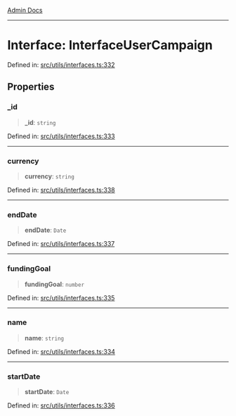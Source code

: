 [Admin Docs](/)

***

# Interface: InterfaceUserCampaign

Defined in: [src/utils/interfaces.ts:332](https://github.com/PalisadoesFoundation/talawa-admin/blob/main/src/utils/interfaces.ts#L332)

## Properties

### \_id

> **\_id**: `string`

Defined in: [src/utils/interfaces.ts:333](https://github.com/PalisadoesFoundation/talawa-admin/blob/main/src/utils/interfaces.ts#L333)

***

### currency

> **currency**: `string`

Defined in: [src/utils/interfaces.ts:338](https://github.com/PalisadoesFoundation/talawa-admin/blob/main/src/utils/interfaces.ts#L338)

***

### endDate

> **endDate**: `Date`

Defined in: [src/utils/interfaces.ts:337](https://github.com/PalisadoesFoundation/talawa-admin/blob/main/src/utils/interfaces.ts#L337)

***

### fundingGoal

> **fundingGoal**: `number`

Defined in: [src/utils/interfaces.ts:335](https://github.com/PalisadoesFoundation/talawa-admin/blob/main/src/utils/interfaces.ts#L335)

***

### name

> **name**: `string`

Defined in: [src/utils/interfaces.ts:334](https://github.com/PalisadoesFoundation/talawa-admin/blob/main/src/utils/interfaces.ts#L334)

***

### startDate

> **startDate**: `Date`

Defined in: [src/utils/interfaces.ts:336](https://github.com/PalisadoesFoundation/talawa-admin/blob/main/src/utils/interfaces.ts#L336)
